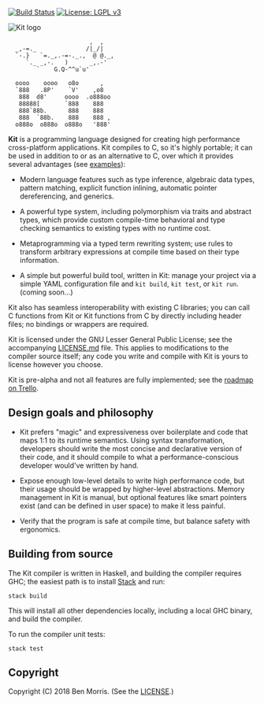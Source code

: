 [![Build Status](https://img.shields.io/travis/kitlang/kit/master.svg?style=flat)](https://travis-ci.org/kitlang/kit)
[![License: LGPL v3](https://img.shields.io/badge/License-LGPL%20v3-blue.svg)](https://www.gnu.org/licenses/lgpl-3.0)

![Kit logo](https://raw.githubusercontent.com/kitlang/kit/master/assets/logo-128.png)

```ascii
                       ,  ,
  _,-=._              /|_/|
  `-.}   `=._,.-=-._.,  @ @._,
     `._ _,-.   )      _,.-'
        `    G.Q-^^u`u'

  oooo    oooo   o8o      ,
  `888   .8P'    `V'    ,o8
   888  d8'     oooo  .o888oo
   88888[       `888    888
   888`88b.      888    888
   888  `88b.    888    888 ,
  o888o  o888o  o888o   '888'
```

**Kit** is a programming language designed for creating high performance cross-platform applications. Kit compiles to C, so it's highly portable; it can be used in addition to or as an alternative to C, over which it provides several advantages (see [examples](https://github.com/kitlang/kit/blob/master/EXAMPLES.md)):

* Modern language features such as type inference, algebraic data types, pattern matching, explicit function inlining, automatic pointer dereferencing, and generics.

* A powerful type system, including polymorphism via traits and abstract types, which provide custom compile-time behavioral and type checking semantics to existing types with no runtime cost.

* Metaprogramming via a typed term rewriting system; use rules to transform arbitrary expressions at compile time based on their type information.

* A simple but powerful build tool, written in Kit: manage your project via a simple YAML configuration file and `kit build`, `kit test`, or `kit run`. (coming soon...)

Kit also has seamless interoperability with existing C libraries; you can call C functions from Kit or Kit functions from C by directly including header files; no bindings or wrappers are required.

Kit is licensed under the GNU Lesser General Public License; see the accompanying [LICENSE.md](https://github.com/kitlang/kit/blob/master/LICENSE.md) file. This applies to modifications to the compiler source itself; any code you write and compile with Kit is yours to license however you choose.

Kit is pre-alpha and not all features are fully implemented; see the [roadmap on Trello](https://trello.com/b/Bn9H0fzk/kit).


Design goals and philosophy
---------------------------

- Kit prefers "magic" and expressiveness over boilerplate and code that maps 1:1 to its runtime semantics. Using syntax transformation, developers should write the most concise and declarative version of their code, and it should compile to what a performance-conscious developer would've written by hand.

- Expose enough low-level details to write high performance code, but their usage should be wrapped by higher-level abstractions. Memory management in Kit is manual, but optional features like smart pointers exist (and can be defined in user space) to make it less painful.

- Verify that the program is safe at compile time, but balance safety with ergonomics.


Building from source
--------------------

The Kit compiler is written in Haskell, and building the compiler requires GHC; the easiest path is to install [Stack](https://docs.haskellstack.org/en/stable/README/) and run:

    stack build

This will install all other dependencies locally, including a local GHC binary, and build the compiler.

To run the compiler unit tests:

    stack test


Copyright
---------

Copyright (C) 2018 Ben Morris. (See the [LICENSE](https://github.com/kitlang/kit/blob/master/LICENSE.md).)
